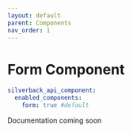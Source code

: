 ```yaml
---
layout: default
parent: Components
nav_order: 1
---
```


# Form Component

```yaml
silverback_api_component:
  enabled_components:
    form: true #default
```

Documentation coming soon
